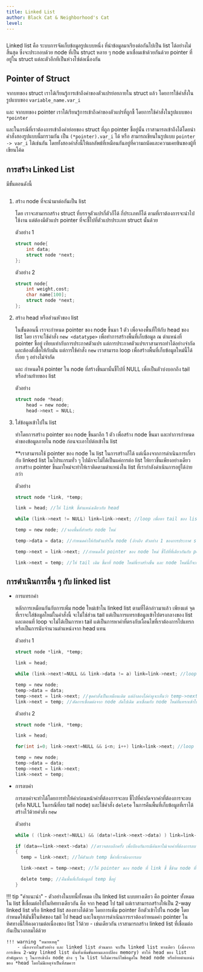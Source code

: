 ```yaml
---
title: Linked List
author: Black Cat & Neighborhood's Cat
level:
---
```


<img src="/assets/linked_list.jpg" alt="">

Linked list คือ ระบบการจัดเก็บข้อมูลรูปแบบหนึ่ง ที่นำข้อมูลมาเรียงต่อกันไปเป็น list ได้อย่างไม่สิ้นสุด ซึ่งจะประกอบด้วย node ที่เป็น struct หลาย ๆ node มาเชื่อมเข้าด้วยกันด้วย pointer ที่อยู่ใน struct แต่ละตัวอีกทีเป็นห่วงโซ่ต่อเนื่องกัน

## Pointer of Struct

จากบทของ struct เราได้เรียนรู้การเข้าถึงค่าของตัวแปรย่อยภายใน struct แล้ว โดยการใช้คำสั่งในรูปแบบของ `variable_name.var_i`

และ จากบทของ pointer เราได้เรียนรู้การเข้าถึงค่าของตัวแปรที่ถูกชี้ โดยการใช้คำสั่งในรูปแบบของ `*pointer`

และในกรณีที่เราต้องการเข้าถึงค่าย่อยของ struct ที่ถูก pointer ชี้อยู่นั้น เราสามารถเข้าถึงได้โดยนำคำสั่งสองรูปแบบนี้มารวมกัน เป็น `(*pointer).var_i` ได้ หรือ สามารถเขียนในรูปแบบ `pointer -> var_i` ได้เช่นกัน โดยทั้งสองคำสั่งนี้ให้ผลลัพธ์ที่เหมือนกันอยู่ที่ความถนัดและความเคยชินของผู้ที่เขียนโค้ด

## การสร้าง Linked List

มีขั้นตอนดังนี้

<img src="/assets/linked_list_2.jpg" alt="">

1. สร้าง node ที่จะนำมาต่อกันเป็น list

    โดย เราจะสามารถสร้าง struct ที่บรรจุตัวแปรกี่ตัวก็ได้ กี่ประเภทก็ได้ ตามที่เราต้องการจะนำไปใช้งาน แต่ต้องมีตัวแปร pointer ที่จะชี้ไปที่ตัวแปรประเภท struct นั้นด้วย
    
    ตัวอย่าง 1 
    ```c
    struct node{
        int data;
        struct node *next;
    };
    ```

    ตัวอย่าง 2 
    ```c
    struct node{
        int weight,cost;
        char name[100];
        struct node *next;
    };
    ```

2. สร้าง head หรือส่วนหัวของ list

    ในขั้นตอนนี้ เราจะกำหนด pointer ของ node ขึ้นมา 1 ตัว เพื่อจองพื้นที่ให้กับ head ของ list โดย เราจะใช้คำสั่ง `new <datatype>` เพื่อทำการสร้างพื้นที่เก็บข้อมูล ณ ตำแหน่งที่ pointer ชี้อยู่ เทียบเท่ากับการประกาศตัวแปร แต่การประกาศตัวแปรเราสามารถทำได้อย่างจำกัด และต้องตั้งชื่อให้กับมัน แต่การใช้คำสั่ง `new` เราสามารถ loop เพื่อสร้างพื้นที่เก็บข้อมูลใหม่นี้ได้เรื่อย ๆ อย่างไม่จำกัด 
    
    และ กำหนดให้ pointer ใน node ที่สร้างขึ้นมานั้นชี้ไปที่ NULL เพื่อเป็นตัวบ่งบอกถึง tail หรือส่วนท้ายของ list

    ตัวอย่าง

    ```c
    struct node *head;
        head = new node; 
        head->next = NULL;
    ```

3. ใส่ข้อมูลเข้าไปใน list

    ทำโดยการสร้าง pointer ของ node ขึ้นมาอีก 1 ตัว เพื่อสร้าง node ขึ้นมา และทำการกำหนดค่าของข้อมูลภายใน node ก่อนจะเอาไปต่อเข้าใน list

    **เราสามารถใช้ pointer ของ node ใน list ในการสร้างก็ได้ แต่เนื่องจากการดำเนินการเกี่ยวกับ linked list ในโปรแกรมทั่ว ๆ ไปมักจะไม่ได้เป็นแค่การต่อ list ให้ยาวขึ้นเพียงอย่างเดียว การสร้าง pointer ขึ้นมาใหม่จะทำให้เราติดตามตำแหน่งใน list ที่เรากำลังดำเนินการอยู่ได้ง่ายกว่า

    ตัวอย่าง

    ```c
    struct node *link, *temp;

    link = head; //ให้ link ชี้ตำแหน่งเดียวกับ head

	while (link->next != NULL) link=link->next; //loop เพื่อหา tail ของ list เพื่อเป็นตำแหน่งที่เราจะนำ node ใหม่มาต่อ

	temp = new node; //จองพื้นที่สำหรับ node ใหม่

	temp->data = data; //กำหนดค่าให้กับตัวแปรใน node (อ้างอิง ตัวอย่าง 1 ของการประกาศ struct node)

	temp->next = link->next; //กำหนดให้ pointer ของ node ใหม่ ชี้ไปที่ที่เดียวกันกับ pointer ของ tail node ของ list (ในที่นี้ก็คือ NULL)

	link->next = temp; //ให้ tail เดิม ชี้มาที่ node ใหม่ที่เราสร้างขึ้น และ node ใหม่นี้ก็จะกลายเป็น tail ใหม่
    ```

## การดำเนินการอื่น ๆ กับ linked list

- การแทรกค่า
    
    หลักการเหมือนกันกับการเพิ่ม node ใหม่เข้าใน linked list ตามที่ได้กล่าวมาแล้ว เพียงแต่ จุดที่เราจะใส่ข้อมูลใหม่ในคำสั่งนี้ จะไม่ใช่ส่วน tail แต่เป็นการแทรกข้อมูลเข้าไปตรงกลางของ list และตอนที่ loop จะไม่ได้เป็นการหา tail แต่เป็นการหาค่าที่ตรงกับเงื่อนไขที่เราต้องการไปแทรก หรือเป็นการนับจำนวนตำแหน่งจาก head แทน

    ตัวอย่าง 1

    ```c
    struct node *link, *temp;

    link = head;

	while (link->next!=NULL && link->data != a) link=link->next; //loop เพื่อหา node ที่มีข้อมูลตรงกับเงื่อนไข ถ้าไม่เจอ จะหยุดหาที่ tail node และเพิ่มข้อมูลลงที่ tail

	temp = new node; 
	temp->data = data;
	temp->next = link->next; //ชุดคำสั่งเป็นเหมือนเดิม แต่ถ้าลองไล่ค่าดูจะเห็นว่า temp->next ไม่ได้ชี้ไปที่ null แล้ว แต่จะชี้ไปที่ตัวถัดไปที่ link->next กำลังชี้ไปอยู่จริง ๆ และทำให้ node ถัดไปนี้เองถูกชี้จาก 2 node
	link->next = temp; //ตัดการเชื่อมต่อจาก node ถัดไปเดิม มาเชื่อมกับ node ใหม่ที่แทรกเข้าไปแทน
    ```

    ตัวอย่าง 2

    ```c
    struct node *link, *temp;

    link = head;

	for(int i=0; link->next!=NULL && i<n; i++) link=link->next; //loop เพื่อหา node ที่อยู่ที่ตำแหน่ง n นับจาก head

	temp = new node; 
	temp->data = data;
	temp->next = link->next; 
	link->next = temp;
    ```

- การลบค่า

    การลบค่าจะทำได้โดยการทำให้ค่าก่อนหน้าค่าที่ต้องการจะลบ ชี้ไปที่ค่าถัดจากค่าที่ต้องการจะลบ (หรือ NULL ในกรณีที่ลบ tail node) และใช้คำสั่ง `delete` ในการคืนพื้นที่เก็บข้อมูลที่เราได้สร้างไว้ด้วยคำสั่ง `new` 

    ตัวอย่าง

    ```c
    while ( (link->next!=NULL) && (data!=link->next->data) ) link=link->next; // จะเห็นว่าในเงื่อนไขที่เรา scan หาค่าที่ต้องการลบ เราไม่ได้ตรวจสอบ link->data เหมือนการแทรกค่า แต่เราตรวจสอบ link->next->data หรือข้อมูลของตัวถัดไปของตัวที่ link ชี้อยู่ เนื่องจากโครงสร้าง node ตามตัวอย่างนั้นเป็น linked list ทางเดียว ทำให้เราไม่สามารถ access ข้อมูลย้อนกลับไปทางหัวได้ เราจึงต้องตรวจสอบไปข้างหน้า 1 ตำแหน่งเพื่อให้ *link อยู่ในตำแหน่งก่อนหน้าตำแหน่งที่ต้องการจะลบ

    if (data==link->next->data) //ตรวจสอบอีกครั้ง เพื่อป้องกันกรณีค้นหาไม่เจอค่าที่ต้องการลบ จะได้ไม่ลบค่าอื่น ๆ ที่ไม่ได้ต้องการ
	{
	  temp = link->next; //ให้ตัวแปร temp ชี้ค่าที่เราต้องการลบ

	  link->next = temp->next; //ให้ pointer ของ node ที่ link ชี้ ชี้ข้าม node ที่ temp ชี้ ไปหาตัวถัดไป (หรือ NULL ในกรณีที่เป็น tail node)

	  delete temp; //คืนพื้นที่เก็บข้อมูลที่ temp ชี้อยู่
    }
    ```

!!! tip "คำแนะนำ"
    - ตัวอย่างในบทนี้ทั้งหมด เป็น linked list แบบทางเดียว คือ pointer ทั้งหมดใน list ชี้เชื่อมต่อไปในทิศทางเดียวกัน คือ จาก head ไป tail แต่เราสามารถสร้างให้เป็น 2-way linked list หรือ linked list สองทางได้ด้วย โดยการเพิ่ม pointer อีกตัวเข้าไปใน node โดยกำหนดให้มันชี้ในทิศของ tail ไป head และในทุกการดำเนินการเราต้องกำหนดค่า pointer ในทิศทางนี้ให้คงความต่อเนื่องของ list ไว้ด้วย
    - เช่นเดียวกัน เราสามารถสร้าง linked list ที่เชื่อมต่อกันเป็นวงกลมได้ด้วย

    !!! warning "หมายเหตุ"
        - เนื่องจากในตัวอย่าง และ linked list ส่วนมาก จะเป็น linked list ทางเดียว (เนื่องจากการเขียน 2-way linked list นั้นทั้งเพิ่มขั้นตอนและเปลือง memory) ทำให้ head ของ list สำคัญมาก ๆ ในการเข้าถึง node ต่าง ๆ ใน list จึงไม่ควรแก้ไขข้อมูลใน head node หรือย้ายตำแหน่งของ *head โดยไม่มีเหตุจำเป็นที่สมควร

